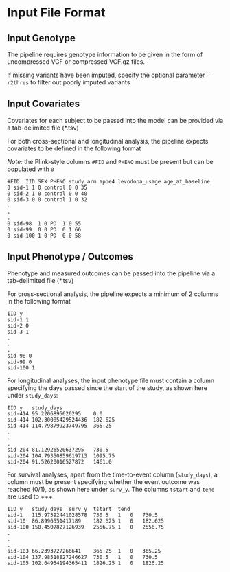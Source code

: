 # Input File Format

## Input Genotype

The pipeline requires genotype information to be given in the form of uncompressed VCF or compressed VCF.gz 
files.

If missing variants have been imputed, specify the optional parameter `--r2thres` to filter out poorly imputed
variants

## Input Covariates

Covariates for each subject to be passed into the model can be provided via a tab-delimited file (\*.tsv)

For both cross-sectional and longitudinal analysis, the pipeline expects covariates to be defined in the 
following format

_Note:_ the Plink-style columns `#FID` and `PHENO` must be present but can be populated with `0`

```text
#FID  IID SEX PHENO study_arm apoe4 levodopa_usage age_at_baseline
0 sid-1 1 0 control 0 0 35
0 sid-2 1 0 control 0 0 40
0 sid-3 0 0 control 1 0 32
.
.
.
0 sid-98  1 0 PD  1 0 55
0 sid-99  0 0 PD  0 1 66
0 sid-100 1 0 PD  0 0 58
```


## Input Phenotype / Outcomes

Phenotype and measured outcomes can be passed into the pipeline via a tab-delimited file (\*.tsv)

For cross-sectional analysis, the pipeline expects a minimum of 2 columns in the following format

```text
IID y
sid-1 1
sid-2 0
sid-3 1
.
.
.
sid-98 0
sid-99 0
sid-100 1
```

For longitudinal analyses, the input phenotype file must contain a column specifying the days passed since the start of the study, as shown here under `study_days`:

```text
IID y	study_days
sid-414	95.2206895626295	0.0
sid-414	102.30085429524436	182.625
sid-414	114.79879923749795	365.25
.
.
.
sid-204	81.12926520637295	730.5
sid-204	104.79350859619713	1095.75
sid-204	91.52620016527872	1461.0
```

For survival analyses, apart from the time-to-event column (`study_days`), a column must be present specifying whether the event outcome was reached (0/1), as shown here under `surv_y`. The columns `tstart` and `tend` are used to +++

```text
IID	y	study_days	surv_y	tstart	tend
sid-1	115.97392441028578	730.5	1	0	730.5
sid-10	86.8996551417189	182.625	1	0	182.625
sid-100	150.4507827126939	2556.75	1	0	2556.75
.
.
.
sid-103	66.2393727266641	365.25	1	0	365.25
sid-104	137.98518827246627	730.5	1	0	730.5
sid-105	102.64954194365411	1826.25	1	0	1826.25
```
